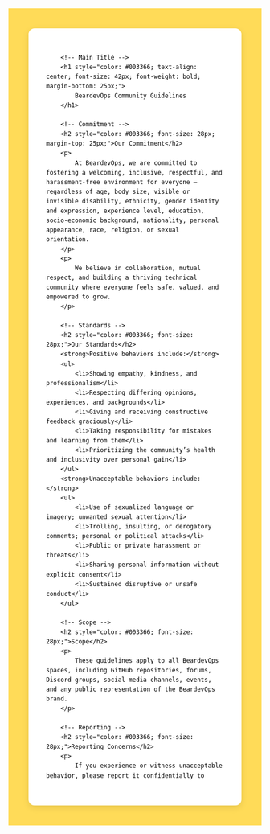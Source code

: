 <section style="font-family: Arial, sans-serif; background-color: #FFDB58; color: #000; padding: 40px; line-height: 1.6;">
    <div style="max-width: 1000px; margin: auto; background: #fff; padding: 35px; border-radius: 12px; box-shadow: 0 4px 14px rgba(0,0,0,0.1);">

        <!-- Main Title -->
        <h1 style="color: #003366; text-align: center; font-size: 42px; font-weight: bold; margin-bottom: 25px;">
            BeardevOps Community Guidelines
        </h1>

        <!-- Commitment -->
        <h2 style="color: #003366; font-size: 28px; margin-top: 25px;">Our Commitment</h2>
        <p>
            At BeardevOps, we are committed to fostering a welcoming, inclusive, respectful, and harassment-free environment for everyone — regardless of age, body size, visible or invisible disability, ethnicity, gender identity and expression, experience level, education, socio-economic background, nationality, personal appearance, race, religion, or sexual orientation.
        </p>
        <p>
            We believe in collaboration, mutual respect, and building a thriving technical community where everyone feels safe, valued, and empowered to grow.
        </p>

        <!-- Standards -->
        <h2 style="color: #003366; font-size: 28px;">Our Standards</h2>
        <strong>Positive behaviors include:</strong>
        <ul>
            <li>Showing empathy, kindness, and professionalism</li>
            <li>Respecting differing opinions, experiences, and backgrounds</li>
            <li>Giving and receiving constructive feedback graciously</li>
            <li>Taking responsibility for mistakes and learning from them</li>
            <li>Prioritizing the community’s health and inclusivity over personal gain</li>
        </ul>
        <strong>Unacceptable behaviors include:</strong>
        <ul>
            <li>Use of sexualized language or imagery; unwanted sexual attention</li>
            <li>Trolling, insulting, or derogatory comments; personal or political attacks</li>
            <li>Public or private harassment or threats</li>
            <li>Sharing personal information without explicit consent</li>
            <li>Sustained disruptive or unsafe conduct</li>
        </ul>

        <!-- Scope -->
        <h2 style="color: #003366; font-size: 28px;">Scope</h2>
        <p>
            These guidelines apply to all BeardevOps spaces, including GitHub repositories, forums, Discord groups, social media channels, events, and any public representation of the BeardevOps brand.
        </p>

        <!-- Reporting -->
        <h2 style="color: #003366; font-size: 28px;">Reporting Concerns</h2>
        <p>
            If you experience or witness unacceptable behavior, please report it confidentially to
